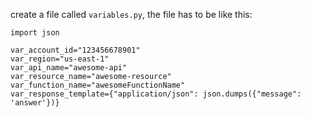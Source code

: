 create a file called `variables.py`, the file has to be like this:
```
import json

var_account_id="123456678901"
var_region="us-east-1"
var_api_name="awesome-api"
var_resource_name="awesome-resource"
var_function_name="awesomeFunctionName"
var_response_template={"application/json": json.dumps({"message": 'answer'})}
```
